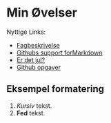 # Min Øvelser

Nyttige Links:

- [Fagbeskrivelse](https://odin.sdu.dk/sitecore/index.php?a=fagbesk&id=111413&lang=da)
- [Githubs support forMarkdown](https://docs.github.com/en/get-started/writing-on-github/getting-started-with-writing-and-formatting-on-github/basic-writing-and-formatting-syntax)
- [Er det jul?](https://isitchristmas.com)
- [Github opgaver](https://github.com/dbbrj/oop-exercises)

## Eksempel formatering
1. *Kursiv* tekst.
2. **Fed** tekst.